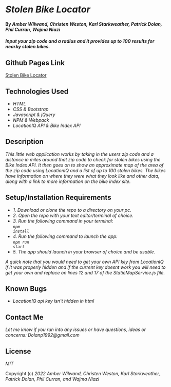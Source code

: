 # _Stolen Bike Locator_

#### By _**Amber Wilwand, Christen Weston, Karl Starkweather, Patrick Dolan, Phil Curran, Wajma Niazi**_

#### _Input your zip code and a radius and it provides up to 100 results for nearby stolen bikes._

## Github Pages Link

[Stolen Bike Locator](https://patrick-dolan.github.io/stolen-bikes/)

## Technologies Used

* _HTML_
* _CSS & Bootstrap_
* _Javascript & jQuery_
* _NPM & Webpack_
* _LocationIQ API & Bike Index API_

## Description

_This little web application works by taking in the users zip code and a distance in miles around that zip code to check for stolen bikes using the Bike Index API. It then goes on to show an approximate map of the area of the zip code using LocationIQ and a list of up to 100 stolen bikes. The bikes have information on where they were what they look like and other data, along with a link to more information on the bike index site._

## Setup/Installation Requirements

* _1. Download or clone the repo to a directory on your pc._
* _2. Open the repo with your text editor/terminal of choice._
* _3. Run the following command in your terminal:<br><code>npm install</code>_
* _4. Run the following command to launch the app:<br><code>npm run start</code>_
* _5. The app should launch in your browser of choice and be usable._

_A quick note that you would need to get your own API key from LocationIQ if it was properly hidden and if the current key doesnt work you will need to get your own and replace on lines 12 and 17 of the StaticMapService.js file._

## Known Bugs

* _LocationIQ api key isn't hidden in html_

## Contact Me

_Let me know if you run into any issues or have questions, ideas or concerns:_
_Dolanp1992@gmail.com_

## License

_MIT_

Copyright (c) _2022_ _Amber Wilwand, Christen Weston, Karl Starkweather, Patrick Dolan, Phil Curran, and Wajma Niazi_